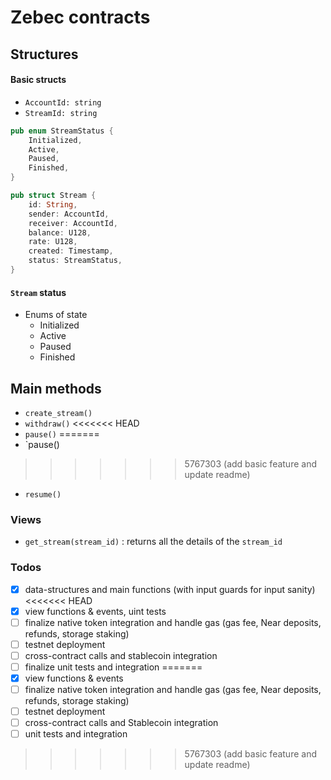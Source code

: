 # Zebec contracts

## Structures

#### Basic structs

- `AccountId: string`
- `StreamId: string`

```rust
pub enum StreamStatus {
    Initialized,
    Active,
    Paused,
    Finished,
}
```

```rust
pub struct Stream {
    id: String,
    sender: AccountId,
    receiver: AccountId,
    balance: U128,
    rate: U128,  
    created: Timestamp,
    status: StreamStatus,
}
```

#### `Stream` status

- Enums of state
  - Initialized
  - Active
  - Paused
  - Finished

## Main methods

- `create_stream()`
- `withdraw()`
<<<<<<< HEAD
- `pause()`
=======
- `pause()
>>>>>>> 5767303 (add basic feature and update readme)
- `resume()`

### Views

- `get_stream(stream_id)` : returns all the details of the `stream_id`

### Todos

- [x] data-structures and main functions (with input guards for input sanity)
<<<<<<< HEAD
- [x] view functions & events, uint tests
- [ ] finalize native token integration and handle gas (gas fee, Near deposits, refunds, storage staking)
- [ ] testnet deployment
- [ ] cross-contract calls and stablecoin integration
- [ ] finalize unit tests and integration
=======
- [x] view functions & events
- [ ] finalize native token integration and handle gas (gas fee, Near deposits, refunds, storage staking)
- [ ] testnet deployment
- [ ] cross-contract calls and Stablecoin integration
- [ ] unit tests and integration
>>>>>>> 5767303 (add basic feature and update readme)
